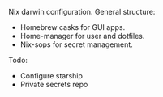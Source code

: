 Nix darwin configuration. General structure:

 - Homebrew casks for GUI apps.
 - Home-manager for user and dotfiles.
 - Nix-sops for secret management.

Todo:
  - Configure starship
  - Private secrets repo
